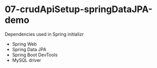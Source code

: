 # 07-crudApiSetup-springDataJPA-demo

Dependencies used in Spring initializr
- Spring Web
- Spring Data JPA
- Spring Boot DevTools
- MySQL driver

